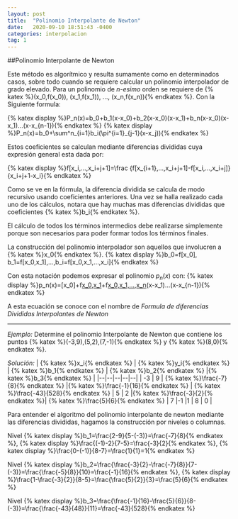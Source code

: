```yaml
---
layout: post
title:  "Polinomio Interpolante de Newton"
date:   2020-09-10 18:51:43 -0400
categories: interpolacion
tag: 1
---
```


##Polinomio Interpolante de Newton

Este método es algorítmico y resulta sumamente como en determinados casos, sobre todo cuando se requiere calcular un polinomio interpolador de grado elevado.
Para un polinomio de *n-esimo* orden se requiere de {% katex %}(x_0,f(x_0)), (x_1,f(x_1)), ..., (x_n,f(x_n)){% endkatex %}. Con la Siguiente formula: 

{% katex display %}P_n(x)=b_0+b_1(x-x_0)+b_2(x-x_0)(x-x_1)+b_n(x-x_0)(x-x_1)...(x-x_{n-1}){% endkatex %}
{% katex display %}P_n(x)=b_0+\sum^n_{i=1}b_i(\pi^{i=1}_{j-1}(x-x_j)){% endkatex %}

Estos coeficientes se calculan mediante diferencias divididas cuya expresión general esta dada por:

{% katex display %}f[x_i,...,x_i+j+1]=\frac {f[x_{i+1},...,x_i+j+1]-f[x_i,...,x_i+j]}{x_i+j+1-x_i}{% endkatex %}

Como se ve en la fórmula, la diferencia dividida se calcula de modo recursivo usando coeficientes anteriores. Una vez se halla realizado cada uno de los cálculos, notara que hay muchas mas diferencias divididas que coeficientes {% katex %}b_i{% endkatex %}. 

El cálculo de todos los términos intermedios debe realizarse simplemente porque son necesarios para poder formar todos los términos finales. 

La construcción del polinomio interpolador son aquellos que involucren a {% katex %}x_0{% endkatex %}. 
{% katex display %}b_0=f[x_0], b_1=f[x_0,x_1],...,b_i=f[x_0,x_1,...,x_i]{% endkatex %}

Con esta notación podemos expresar el polinomio $p_n(x)$ con:
{% katex display %}p_n(x)=[x_0]+f[x_0,x_1](x-x_0)+f[x_0,x_1,...,x_n](x-x_0)(x-x_1)...(x-x_{n-1}){% endkatex %}

A esta ecuación se conoce con el nombre de *Formula de diferencias Divididas Interpolantes de Newton* 
___
*Ejemplo:* Determine el polinomio Interpolante de Newton que contiene los puntos {% katex %}(-3,9),(5,2),(7,-1){% endkatex %} y {% katex %}(8,0){% endkatex %}.

*Solución:*
| {% katex %}x_i{% endkatex %}  | {% katex %}y_i{% endkatex %}   | {% katex %}b_1{% endkatex %}  | {% katex %}b_2{% endkatex %}   |{% katex %}b_3{% endkatex %}   |
|--|--|--|--|--|
| -3 | 9 | {% katex %}\frac{-7}{8}{% endkatex %} |{% katex %}\frac{-1}{16}{% endkatex %}  | {% katex %}\frac{-43}{528}{% endkatex %}
| 5 | 2 |{% katex %}\frac{-3}{2}{% endkatex %}| {% katex %}\frac{5}{6}{% endkatex %}
| 7 |-1  |1
| 8 | 0 |

Para entender el algoritmo del polinomio interpolante de newton mediante las diferencias divididas, hagamos la construcción por niveles o columnas.

Nivel {% katex display %}b_1=\frac{2-9}{5-(-3)}=\frac{-7}{8}{% endkatex %}, 
{% katex display %}\frac{(-1)-2}{7-5}=\frac{-3}{2}{% endkatex %}, 
{% katex display %}\frac{0-(-1)}{8-7}=\frac{1}{1}=1{% endkatex %}

Nivel {% katex display %}b_2=\frac{\frac{-3}{2}-\frac{-7}{8}}{7-(-3)}=\frac{\frac{-5}{8}}{10}=\frac{-1}{16}{% endkatex %}, 
{% katex display %}\frac{1-\frac{-3}{2}}{8-5}=\frac{\frac{5}{2}}{3}=\frac{5}{6}{% endkatex %}

Nivel {% katex display %}b_3=\frac{\frac{-1}{16}-\frac{5}{6}}{8-(-3)}=\frac{\frac{-43}{48}}{11}=\frac{-43}{528}{% endkatex %}

